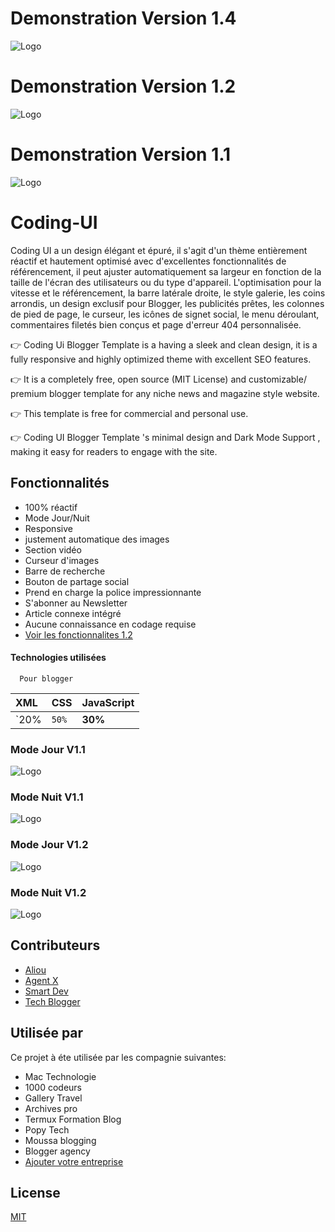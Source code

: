 # Demonstration Version 1.4
![Logo](https://blogger.googleusercontent.com/img/a/AVvXsEj746uQ8EbPhLERNk5KmIs8umrpe-B5bX-sbWxAwe3JJyfGnvhoRTESJhAx23C_EoZ38cawLjx6joCCXwFqy2GsdutMpQbs4STvlL04LrUy9ZTRrqUHQoBW28fxx79dkV-o9-tew_DMzcGLtSyTrLGzNb2UyiVGT6tkZxM6DxFxDVZtQvfcnM-2ctZf_w=w480-h480-p-k-no-nu)
# Demonstration Version 1.2
![Logo](https://telegra.ph/file/91c098c67f50a418bb3f9.jpg)
# Demonstration Version 1.1
![Logo](https://telegra.ph/file/68047095b7d4afd5f9f7e.jpg)
# Coding-UI
Coding UI a un design élégant et épuré, il s'agit d'un thème entièrement réactif et hautement optimisé avec d'excellentes fonctionnalités de référencement, il peut ajuster automatiquement sa largeur en fonction de la taille de l'écran des utilisateurs ou du type d'appareil. L'optimisation pour la vitesse et le référencement, la barre latérale droite, le style galerie, les coins arrondis, un design exclusif pour Blogger, les publicités prêtes, les colonnes de pied de page, le curseur, les icônes de signet social, le menu déroulant, commentaires filetés bien conçus et page d'erreur 404 personnalisée.

👉 Coding Ui Blogger Template is a having a sleek and clean design, it is a fully responsive and highly optimized theme with excellent SEO features.

👉 It is a completely free, open source (MIT License) and customizable/ premium  blogger template for any niche news and magazine style website.

👉  This template is free for commercial and personal use.

👉 Coding UI Blogger Template 's minimal design and Dark Mode Support , making it easy for readers to engage with the site.

## Fonctionnalités
- 100% réactif
- Mode Jour/Nuit
- Responsive
- justement automatique des images
- Section vidéo
- Curseur d'images
- Barre de recherche
- Bouton de partage social
- Prend en charge la police impressionnante
- S'abonner au Newsletter
- Article connexe intégré
- Aucune connaissance en codage requise
- <a href="https://github.com/codingtuto/Coding-UI/pull/3">Voir les fonctionnalites 1.2</a>
#### Technologies utilisées

```http
  Pour blogger
```

| XML | CSS     | JavaScript               |
| :-------- | :------- | :------------------------- |
| `20% | `50%` | **30%**|

### Mode Jour V1.1
![Logo](https://telegra.ph/file/68047095b7d4afd5f9f7e.jpg)
### Mode Nuit V1.1
![Logo](https://telegra.ph/file/8af257d16dfb785e9d62c.jpg)
### Mode Jour V1.2
![Logo](https://telegra.ph/file/91c098c67f50a418bb3f9.jpg)
### Mode Nuit V1.2
![Logo](https://telegra.ph/file/28176a87e32b405313bdb.jpg)

## Contributeurs
- [Aliou](https://t.me/A_liou)
- [Agent X](https://www.github.com/codingtuto)
- [Smart Dev](https://www.github.com/)
- [Tech Blogger](https://www.github.com/)

## Utilisée par

Ce projet à éte utilisée par les compagnie suivantes:

- Mac Technologie
- 1000 codeurs
- Gallery Travel
- Archives pro
- Termux Formation Blog
- Popy Tech
- Moussa blogging
- Blogger agency
- [Ajouter votre entreprise](https://www.github.com/)

## License

[MIT](https://choosealicense.com/licenses/mit/)
